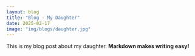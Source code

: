 ```yaml
---
layout: blog
title: "Blog - My Daughter"
date: 2025-02-17
image: "img/blogs/daughter.jpg"
---
```

This is my blog post about my daughter. **Markdown makes writing easy!**
